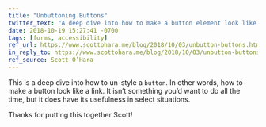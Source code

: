 ```yaml
---
title: "Unbuttoning Buttons"
twitter_text: "A deep dive into how to make a button element look like a link. Thanks for putting this together @scottohara!"
date: 2018-10-19 15:27:41 -0700
tags: [forms, accessibility]
ref_url: https://www.scottohara.me/blog/2018/10/03/unbutton-buttons.html
in_reply_to: https://www.scottohara.me/blog/2018/10/03/unbutton-buttons.html
ref_source: Scott O’Hara
---
```


This is a deep dive into how to un-style a `button`. In other words, how to make a button look like a link. It isn’t something you’d want to do all the time, but it does have its usefulness in select situations.

Thanks for putting this together Scott!